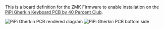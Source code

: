 This is a board definition for the ZMK Firmware to enable installation on the [PiPi Gherkin Keyboard PCB by 40 Percent Club][1].

![PiPi Gherkin PCB rendered diagram](https://blogger.googleusercontent.com/img/b/R29vZ2xl/AVvXsEjYr-foXe5hvRzeKvWhXb5rQSG_cyPflIBgqtskt64vcr6UG4OMAnypA5VXKB9uQNUdnPfGCTri0ZrMaxHlSIDnmuAhJh0tag45O_5J8mLqMGq5uXgezy9fFWhjbqPzWcj9JNJM-vqODqmP/w400-h115/a01.png)
![PiPi Gherkin PCB bottom side](https://blogger.googleusercontent.com/img/b/R29vZ2xl/AVvXsEgnFa9-5-T4YGMoEu78h_itMQ878qHiisgw-ODe_ffHA6BUZH2gYqRdcyHSetulR9NnwywB6sVQ9pO9fYfmRecR74jTSSAmwU5rZWoKMViZoNEtt5AommhKpGAoAsUbbTzGpRDUGgrxhfbB/w640-h480/a2.jpg)

[1]: https://www.40percent.club/2021/02/pipi-gherkin.html
